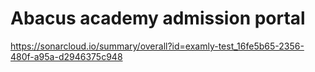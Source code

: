 # Abacus academy admission portal
https://sonarcloud.io/summary/overall?id=examly-test_16fe5b65-2356-480f-a95a-d2946375c948
